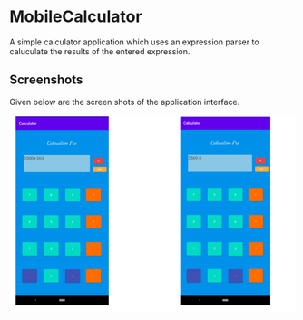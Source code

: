 # MobileCalculator
A simple calculator application which uses an expression parser to caluculate the results of the entered expression. 

## Screenshots

Given below are the screen shots of the application interface. 

<img src="image.png" />
